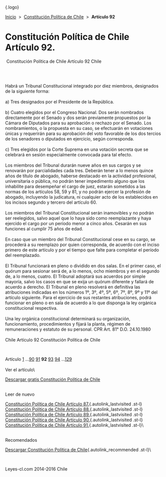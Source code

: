 <div class="wrapper">

[](/index.htm){.logo}
<div class="breadcrumbs">

[Inicio](/index.htm)  &gt;  [Constitución Política de
Chile](/constitucion_politica_de_chile.htm "Constitución Política de Chile")
 &gt;  **Artículo 92**

</div>

<div class="middle">

<div class="container">

Constitución Política de Chile\
Artículo 92.
===============================

<div id="goser">

</div>

﻿
Constitución Política de Chile Artículo 92 Chile

\
﻿
<div id="squareAds">

</div>

<div id="statya">

Habrá un Tribunal Constitucional integrado por diez miembros, designados
de la siguiente forma:\
\
a) Tres designados por el Presidente de la República.\
\
b) Cuatro elegidos por el Congreso Nacional. Dos serán nombrados
directamente por el Senado y dos serán previamente propuestos por la
Cámara de Diputados para su aprobación o rechazo por el Senado. Los
nombramientos, o la propuesta en su caso, se efectuarán en votaciones
únicas y requerirán para su aprobación del voto favorable de los dos
tercios de los senadores o diputados en ejercicio, según corresponda.\
\
c) Tres elegidos por la Corte Suprema en una votación secreta que se
celebrará en sesión especialmente convocada para tal efecto.\
\
Los miembros del Tribunal durarán nueve años en sus cargos y se
renovarán por parcialidades cada tres. Deberán tener a lo menos quince
años de título de abogado, haberse destacado en la actividad
profesional, universitaria o pública, no podrán tener impedimento alguno
que los inhabilite para desempeñar el cargo de juez, estarán sometidos a
las normas de los artículos 58, 59 y 81, y no podrán ejercer la
profesión de abogado, incluyendo la judicatura, ni cualquier acto de los
establecidos en los incisos segundo y tercero del artículo 60.\
\
Los miembros del Tribunal Constitucional serán inamovibles y no podrán
ser reelegidos, salvo aquel que lo haya sido como reemplazante y haya
ejercido el cargo por un período menor a cinco años. Cesarán en sus
funciones al cumplir 75 años de edad.\
\
En caso que un miembro del Tribunal Constitucional cese en su cargo, se
procederá a su reemplazo por quien corresponda, de acuerdo con el inciso
primero de este artículo y por el tiempo que falte para completar el
período del reemplazado.\
\
El Tribunal funcionará en pleno o dividido en dos salas. En el primer
caso, el quórum para sesionar será de, a lo menos, ocho miembros y en el
segundo de, a lo menos, cuatro. El Tribunal adoptará sus acuerdos por
simple mayoría, salvo los casos en que se exija un quórum diferente y
fallará de acuerdo a derecho. El Tribunal en pleno resolverá en
definitiva las atribuciones indicadas en los números 1º, 3º, 4º, 5º, 6º,
7º, 8º, 9º y 11º del artículo siguiente. Para el ejercicio de sus
restantes atribuciones, podrá funcionar en pleno o en sala de acuerdo a
lo que disponga la ley orgánica constitucional respectiva.\
\
Una ley orgánica constitucional determinará su organización,
funcionamiento, procedimientos y fijará la planta, régimen de
remuneraciones y estatuto de su personal. CPR Art. 81° D.O. 24.10.1980\
\
Chile Artículo 92 Constitución Política de Chile

</div>

﻿
<div id="ads1">

</div>

<div class="breadstat">

Artículo
[1](/constitucion_politica_de_chile/1.htm) ...[90](/constitucion_politica_de_chile/90.htm) [91](/constitucion_politica_de_chile/91.htm) **92** [93](/constitucion_politica_de_chile/93.htm) [94](/constitucion_politica_de_chile/94.htm) ...[129](/constitucion_politica_de_chile/129.htm) \
\
Ver el artículo\

</div>

[Descargar gratis Constitución Política de
Chile](/constitucion_politica_de_chile/download.htm "Descargar gratis Constitución Política de Chile")
﻿
<div style="clear: left">

</div>

\
Leer de nuevo

[Constitución Política de Chile Artículo
87.](/constitucion_politica_de_chile/87.htm){.autolink_lastvisited
.st-l} [Constitución Política de Chile Artículo
88.](/constitucion_politica_de_chile/88.htm){.autolink_lastvisited
.st-l} [Constitución Política de Chile Artículo
89.](/constitucion_politica_de_chile/89.htm){.autolink_lastvisited
.st-l} [Constitución Política de Chile Artículo
90.](/constitucion_politica_de_chile/90.htm){.autolink_lastvisited
.st-l} [Constitución Política de Chile Artículo
91.](/constitucion_politica_de_chile/91.htm){.autolink_lastvisited
.st-l}\
<div style="clear: left">

</div>

\
Recomendados

[Descargar Constitución Política de
Chile](/constitucion_politica_de_chile/download.htm?utm_source=this&utm_medium=refs&utm_campaign=recommended){.autolink_recommended
.st-l}\

</div>

﻿
<div id="LeftAds">

</div>

</div>

Leyes-cl.com 2014-2016 Chile

</div>
